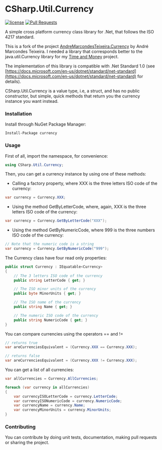 # CSharp.Util.Currency
[![license](https://img.shields.io/github/license/mashape/apistatus.svg)](https://github.com/mdupuis13/currency/blob/master/LICENSE)
[![Pull Requests](https://img.shields.io/badge/Pull%20Requests-Welcome-brightgreen.svg)](https://github.com/mdupuis13/currency/blob/master/CONTRIBUTING.md)

A simple cross platform currency class library for .Net, that follows the ISO 4217 standard.

This is a fork of the project [AndreMarcondesTeixeira.Currency](https://github.com/andremarcondesteixeira/currency) by André Marcondes Teixeira. I needed a library that corresponds better to the java.util.Currency library for my [Time and Money](https://github.com/mdupuis13/TimeAndMoneyCSharp) project.

The implementation of this library is compatible with .Net Standard 1.0 (see [https://docs.microsoft.com/en-us/dotnet/standard/net-standard](https://docs.microsoft.com/en-us/dotnet/standard/net-standard) for details).

CSharp.Util.Currency is a value type, i.e, a struct, and has no public constructor, but simple, quick methods that return you the currency instance you want instead.

### Installation

Install through NuGet Package Manager:
```
Install-Package currency
```

### Usage
First of all, import the namespace, for convenience:
``` c#
using CSharp.Util.Currency;
```

Then, you can get a currency instance by using one of these methods:

* Calling a factory property, where XXX is the three letters ISO code of the currency:
``` c#
var currency = Currency.XXX;
```

* Using the method GetByLetterCode, where, again, XXX is the three letters ISO code of the currency:
``` c#
var currency = Currency.GetByLetterCode("XXX");
```

* Using the method GetByNumericCode, where 999 is the three numbers ISO code of the currency:
``` c#
// Note that the numeric code is a string
var currency = Currency.GetByNumericCode("999");
```

The Currency class have four read only properties:
``` c#
public struct Currency : IEquatable<Currency>
{
    // The 3 letters ISO code of the currency
    public string LetterCode { get; }

    // The ISO minor units of the currency
    public byte MinorUnits { get; }

    // The ISO name of the currency
    public string Name { get; }

    // The numeric ISO code of the currency
    public string NumericCode { get; }
}
```

You can compare currencies using the operators == and !=
``` c#
// returns true
var areCurrenciesEquivalent = (Currency.XXX == Currency.XXX);

// returns false
var areCurrenciesEquivalent = (Currency.XXX != Currency.XXX);
```

You can get a list of all currencies:
``` c#
var allCurrencies = Currency.AllCurrencies;

foreach (var currency in allCurrencies)
{
    var currencyISOLetterCode = currency.LetterCode;
    var currencyISONumericCode = currency.NumericCode;
    var currencyName = currency.Name;
    var currencyMinorUnits = currency.MinorUnits;
}
```

### Contributing
You can contribute by doing unit tests, documentation, making pull requests or sharing the project.
